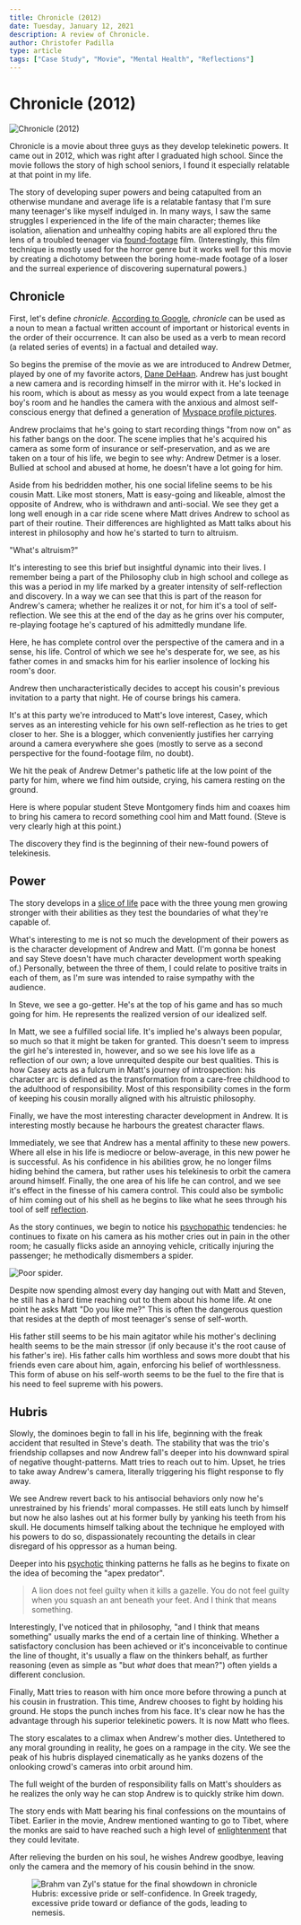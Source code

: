 ```yaml
---
title: Chronicle (2012)
date: Tuesday, January 12, 2021
description: A review of Chronicle.
author: Christofer Padilla
type: article
tags: ["Case Study", "Movie", "Mental Health", "Reflections"]
---
```


# Chronicle (2012)

![Chronicle (2012)](/images/chronicle.jpeg)

Chronicle is a movie about three guys as they develop telekinetic powers. It came out in 2012, which was right after I graduated high school. Since the movie follows the story of high school seniors, I found it especially relatable at that point in my life.

The story of developing super powers and being catapulted from an otherwise mundane and average life is a relatable fantasy that I'm sure many teenager's like myself indulged in. In many ways, I saw the same struggles I experienced in the life of the main character; themes like isolation, alienation and unhealthy coping habits are all explored thru the lens of a troubled teenager via [found-footage](https://en.wikipedia.org/wiki/Found_footage_(film_technique)) film. (Interestingly, this film technique is mostly used for the horror genre but it works well for this movie by creating a dichotomy between the boring home-made footage of a loser and the surreal experience of discovering supernatural powers.)

## Chronicle

First, let's define *chronicle*. [According to Google](https://www.google.com/search?q=define+chronicle), *chronicle* can be used as a noun to mean a factual written account of important or historical events in the order of their occurrence. It can also be used as a verb to mean record (a related series of events) in a factual and detailed way.

So begins the premise of the movie as we are introduced to Andrew Detmer, played by one of my favorite actors, [Dane DeHaan](https://www.imdb.com/name/nm2851530/). Andrew has just bought a new camera and is recording himself in the mirror with it. He's locked in his room, which is about as messy as you would expect from a late teenage boy's room and he handles the camera with the anxious and almost self-conscious energy that defined a generation of [Myspace profile pictures](https://firstmonday.org/ojs/index.php/fm/article/view/2539/2242).

Andrew proclaims that he's going to start recording things "from now on" as his father bangs on the door. The scene implies that he's acquired his camera as some form of insurance or self-preservation, and as we are taken on a tour of his life, we begin to see why: Andrew Detmer is a loser. Bullied at school and abused at home, he doesn't have a lot going for him.

Aside from his bedridden mother, his one social lifeline seems to be his cousin Matt. Like most stoners, Matt is easy-going and likeable, almost the opposite of Andrew, who is withdrawn and anti-social. We see they get a long well enough in a car ride scene where Matt drives Andrew to school as part of their routine. Their differences are highlighted as Matt talks about his interest in philosophy and how he's started to turn to altruism.

"What's altruism?"

It's interesting to see this brief but insightful dynamic into their lives. I remember being a part of the Philosophy club in high school and college as this was a period in my life marked by a greater intensity of self-reflection and discovery. In a way we can see that this is part of the reason for Andrew's camera; whether he realizes it or not, for him it's a tool of self-reflection. We see this at the end of the day as he grins over his computer, re-playing footage he's captured of his admittedly mundane life.

Here, he has complete control over the perspective of the camera and in a sense, his life. Control of which we see he's desperate for, we see, as his father comes in and smacks him for his earlier insolence of locking his room's door.

Andrew then uncharacteristically decides to accept his cousin's previous invitation to a party that night. He of course brings his camera.

It's at this party we're introduced to Matt's love interest, Casey, which serves as an interesting vehicle for his own self-reflection as he tries to get closer to her. She is a blogger, which conveniently justifies her carrying around a camera everywhere she goes (mostly to serve as a second perspective for the found-footage film, no doubt).

We hit the peak of Andrew Detmer's pathetic life at the low point of the party for him, where we find him outside, crying, his camera resting on the ground.

Here is where popular student Steve Montgomery finds him and coaxes him to bring his camera to record something cool him and Matt found. (Steve is very clearly high at this point.)

The discovery they find is the beginning of their new-found powers of telekinesis.

## Power

The story develops in a [slice of life](https://en.wikipedia.org/wiki/Slice_of_life) pace with the three young men growing stronger with their abilities as they test the boundaries of what they're capable of.

What's interesting to me is not so much the development of their powers as is the character development of Andrew and Matt. (I'm gonna be honest and say Steve doesn't have much character development worth speaking of.) Personally, between the three of them, I could relate to positive traits in each of them, as I'm sure was intended to raise sympathy with the audience.

In Steve, we see a go-getter. He's at the top of his game and has so much going for him. He represents the realized version of our idealized self.

In Matt, we see a fulfilled social life. It's implied he's always been popular, so much so that it might be taken for granted. This doesn't seem to impress the girl he's interested in, however, and so we see his love life as a reflection of our own; a love unrequited despite our best qualities. This is how Casey acts as a fulcrum in Matt's journey of introspection: his character arc is defined as the transformation from a care-free childhood to the adulthood of responsibility. Most of this responsibility comes in the form of keeping his cousin morally aligned with his altruistic philosophy.

Finally, we have the most interesting character development in Andrew. It is interesting mostly because he harbours the greatest character flaws.

Immediately, we see that Andrew has a mental affinity to these new powers. Where all else in his life is mediocre or below-average, in this new power he is successful. As his confidence in his abilities grow, he no longer films hiding behind the camera, but rather uses his telekinesis to orbit the camera around himself. Finally, the one area of his life he can control, and we see it's effect in the finesse of his camera control. This could also be symbolic of him coming out of his shell as he begins to like what he sees through his tool of self [reflection](/tags.md#Reflections).

As the story continues, we begin to notice his [psychopathic](https://www.webmd.com/mental-health/features/sociopath-psychopath-difference#1) tendencies: he continues to fixate on his camera as his mother cries out in pain in the other room; he casually flicks aside an annoying vehicle, critically injuring the passenger; he methodically dismembers a spider.

![Poor spider.](/images/poorspider.jpg)

Despite now spending almost every day hanging out with Matt and Steven, he still has a hard time reaching out to them about his home life. At one point he asks Matt "Do you like me?" This is often the dangerous question that resides at the depth of most teenager's sense of self-worth.

His father still seems to be his main agitator while his mother's declining health seems to be the main stressor (if only because it's the root cause of his father's ire). His father calls him worthless and sows more doubt that his friends even care about him, again, enforcing his belief of worthlessness. This form of abuse on his self-worth seems to be the fuel to the fire that is his need to feel supreme with his powers.

## Hubris

Slowly, the dominoes begin to fall in his life, beginning with the freak accident that resulted in Steve's death. The stability that was the trio's friendship collapses and now Andrew fall's deeper into his downward spiral of negative thought-patterns. Matt tries to reach out to him. Upset, he tries to take away Andrew's camera, literally triggering his flight response to fly away.

We see Andrew revert back to his antisocial behaviors only now he's unrestrained by his friends' moral compasses. He still eats lunch by himself but now he also lashes out at his former bully by yanking his teeth from his skull. He documents himself talking about the technique he employed with his powers to do so, dispassionately recounting the details in clear disregard of his oppressor as a human being.

Deeper into his [psychotic](https://www.google.com/search?q=define+psychosis) thinking patterns he falls as he begins to fixate on the idea of becoming the "apex predator".

> A lion does not feel guilty when it kills a gazelle. You do not feel guilty when you squash an ant beneath your feet. And I think that means something.

Interestingly, I've noticed that in philosophy, "and I think that means something" usually marks the end of a certain line of thinking. Whether a satisfactory conclusion has been achieved or it's inconceivable to continue the line of thought, it's usually a flaw on the thinkers behalf, as further reasoning (even as simple as "but *what* does that mean?") often yields a different conclusion.

Finally, Matt tries to reason with him once more before throwing a punch at his cousin in frustration. This time, Andrew chooses to fight by holding his ground. He stops the punch inches from his face. It's clear now he has the advantage through his superior telekinetic powers. It is now Matt who flees.

The story escalates to a climax when Andrew's mother dies. Untethered to any moral grounding in reality, he goes on a rampage in the city. We see the peak of his hubris displayed cinematically as he yanks dozens of the onlooking crowd's cameras into orbit around him.

The full weight of the burden of responsibility falls on Matt's shoulders as he realizes the only way he can stop Andrew is to quickly strike him down.

The story ends with Matt bearing his final confessions on the mountains of Tibet. Earlier in the movie, Andrew mentioned wanting to go to Tibet, where the monks are said to have reached such a high level of [enlightenment](/blog/2021/1/2/The_Source.md) that they could levitate.

After relieving the burden on his soul, he wishes Andrew goodbye, leaving only the camera and the memory of his cousin behind in the snow.

<figure>
  <img
  src="/images/hubris.jpeg"
  alt="Brahm van Zyl's statue for the final showdown in chronicle">
  <figcaption>Hubris: excessive pride or self-confidence. In Greek tragedy, excessive pride toward or defiance of the gods, leading to nemesis.</figcaption>
</figure>

<TagLinks />

<Comments />
